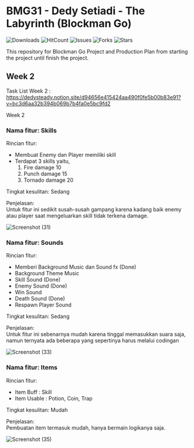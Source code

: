 # BMG31 - Dedy Setiadi - The Labyrinth (Blockman Go)

![Downloads](https://img.shields.io/github/downloads/dedysteady/BMG31-Dedy-Setiadi-TheLabyrinth/total)
![HitCount](https://hits.dwyl.com/dedysteady/BMG31-Dedy-Setiadi-TheLabyrinth.svg?style=flat&show=unique)
![Issues](https://img.shields.io/github/issues/dedysteady/BMG31-Dedy-Setiadi-TheLabyrinth)
![Forks](https://img.shields.io/github/forks/dedysteady/BMG31-Dedy-Setiadi-TheLabyrinth)
![Stars](https://img.shields.io/github/stars/dedysteady/BMG31-Dedy-Setiadi-TheLabyrinth)

This repository for Blockman Go Project and Production Plan from starting the project until finish the project.

## Week 2
Task List Week 2 : https://dedysteady.notion.site/d94656e415424aa490f0fe5b00b83e91?v=bc3d6aa32b394b069b7b4fa0e5bc9fd2

Week 2 <br>
### Nama fitur: Skills <br>
Rincian fitur:
- Membuat Enemy dan Player memiliki skill <br>
- Terdapat 3 skills yaitu,
  1. Fire damage 10
  2. Punch damage 15
  3. Tornado damage 20

Tingkat kesulitan: Sedang <br>

Penjelasan: <br>
Untuk fitur ini sedikit susah-susah gampang karena kadang baik enemy atau player saat mengeluarkan skill tidak terkena damage. <br>

![Screenshot (31)](https://user-images.githubusercontent.com/45990233/190982573-89c9c032-6c75-4984-be85-17fee1957f0d.png)

### Nama fitur: Sounds <br>
Rincian fitur:
- Memberi Background Music dan Sound fx (Done)
- Background Theme Music 
- Skill Sound (Done)
- Enemy Sound (Done)
- Win Sound 
- Death Sound (Done)
- Respawn Player Sound

Tingkat kesulitan: Sedang <br>

Penjelasan: <br>
Untuk fitur ini sebenarnya mudah karena tinggal memasukkan suara saja, namun ternyata ada beberapa yang sepertinya harus melalui codingan <br>

![Screenshot (33)](https://user-images.githubusercontent.com/45990233/190983082-7104fda3-d661-47da-b8f5-55e39a062fbc.png)

### Nama fitur: Items <br>
Rincian fitur:
- Item Buff : Skill
- Item Usable : Potion, Coin, Trap

Tingkat kesulitan: Mudah <br>

Penjelasan: <br>
Pembuatan item termasuk mudah, hanya bermain logikanya saja. <br>

![Screenshot (35)](https://user-images.githubusercontent.com/45990233/190983662-06bfe829-5064-45c6-8789-4ba230d4133f.png)

